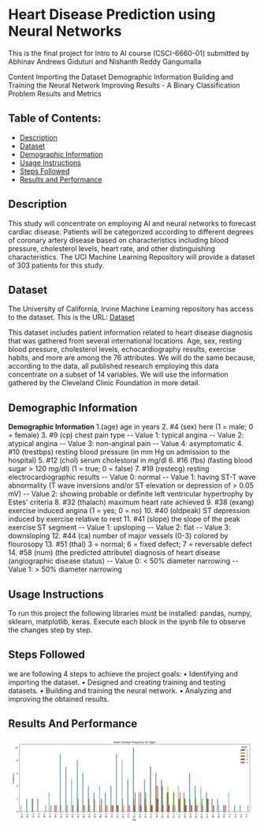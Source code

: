 # Heart Disease Prediction using Neural Networks
This is the final project for Intro to AI course (CSCI-6660-01) submitted by Abhinav Andrews Giduturi and Nishanth Reddy Gangumalla


Content
Importing the Dataset
Demographic Information
Building and Training the Neural Network
Improving Results - A Binary Classification Problem
Results and Metrics

## Table of Contents:
+ [Description](#Description) </br>
+ [Dataset](#Dataset) </br>
+ [Demographic Information](#demographic_information) </br>
+ [Usage Instructions](#Usage_Instructions) </br>
+ [Steps Followed](#Steps_Followed) </br>
+ [Results and Performance](#results) </br>

## <a name="Description"></a> Description
This study will concentrate on employing AI and neural networks to forecast cardiac disease. Patients will be categorized according to different degrees of coronary artery disease based on characteristics including blood pressure, cholesterol levels, heart rate, and other distinguishing characteristics. The UCI Machine Learning Repository will provide a dataset of 303 patients for this study.

## <a name="Dataset"></a> Dataset
The University of California, Irvine Machine Learning repository has access to the dataset. This is the URL:
[Dataset](http://archive.ics.uci.edu/ml/machine-learning-databases/heart-disease/processed.cleveland.data)

This dataset includes patient information related to heart disease diagnosis that was gathered from several international locations. Age, sex, resting blood pressure, cholesterol levels, echocardiography results, exercise habits, and more are among the 76 attributes. We will do the same because, according to the data, all published research employing this data concentrate on a subset of 14 variables. We will use the information gathered by the Cleveland Clinic Foundation in more detail.

## <a name="demographic_information"></a> Demographic Information
**Demographic Information**
1.(age) age in years
2. #4 (sex) here (1 = male; 0 = female)
3. #9 (cp) chest pain type
    -- Value 1: typical angina
    -- Value 2: atypical angina
    -- Value 3: non-anginal pain
    -- Value 4: asymptomatic
4. #10 (trestbps) resting blood pressure (in mm Hg on admission to the hospital)
5. #12 (chol) serum cholestoral in mg/dl
6. #16 (fbs) (fasting blood sugar > 120 mg/dl) (1 = true; 0 = false)
7. #19 (restecg) resting electrocardiographic results
    -- Value 0: normal
    -- Value 1: having ST-T wave abnormality (T wave inversions and/or ST elevation or depression of > 0.05 mV)
    -- Value 2: showing probable or definite left ventricular hypertrophy by Estes' criteria
8. #32 (thalach) maximum heart rate achieved
9. #38 (exang) exercise induced angina (1 = yes; 0 = no)
10. #40 (oldpeak) ST depression induced by exercise relative to rest
11. #41 (slope) the slope of the peak exercise ST segment
    -- Value 1: upsloping
    -- Value 2: flat
    -- Value 3: downsloping
12. #44 (ca) number of major vessels (0-3) colored by flourosopy
13. #51 (thal) 3 = normal; 6 = fixed defect; 7 = reversable defect
14. #58 (num) (the predicted attribute)  diagnosis of heart disease (angiographic disease status)
    -- Value 0: < 50% diameter narrowing
    -- Value 1: > 50% diameter narrowing

## <a name="Usage_Instructions"></a> Usage Instructions
To run this project the following libraries must be installed: pandas, numpy, sklearn, matplotlib, keras.
Execute each block in the ipynb file to observe the changes step by step.

## <a name="Steps_Followed"></a> Steps Followed
we are following 4 steps to achieve the project goals:
•	Identifying and importing the dataset.
•	Designed and creating training and testing datasets.
•	Building and training the neural network.
•	Analyzing and improving the obtained results.

## <a name="Results"></a> Results And Performance
![image](https://github.com/gabhinavndrews/Heart-Disease-Predictor/blob/main/bargraph.jpg)
